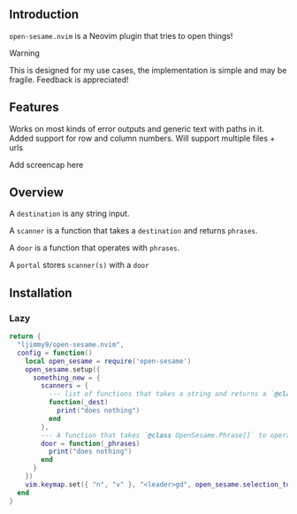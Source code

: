 ## Introduction 

`open-sesame.nvim` is a Neovim plugin that tries to open things! 

> [!WARNING]
> This is designed for my use cases, the implementation is simple and
> may be fragile. Feedback is appreciated!

## Features

Works on most kinds of error outputs and generic text with paths in it.
Added support for row and column numbers.
Will support multiple files + urls

Add screencap here

## Overview

A `destination` is any string input.

A `scanner` is a function that takes a `destination` and returns `phrases`.

A `door` is a function that operates with `phrases`.

A `portal` stores `scanner(s)` with a `door`

## Installation

### Lazy

```lua
return {
  "ljimmy9/open-sesame.nvim",
  config = function()
    local open_sesame = require('open-sesame')
    open_sesame.setup({
      something_new = {
        scanners = {
          --- list of functions that takes a string and returns a `@class OpenSesame.Phrase[]`
          function(_dest)
            print("does nothing")
          end
        },
        --- A function that takes `@class OpenSesame.Phrase[]` to operate on
        door = function(_phrases)
          print("does nothing")
        end
      }
    })
    vim.keymap.set({ "n", "v" }, "<leader>gd", open_sesame.selection_to_path, { noremap = true })
  end
}
```

